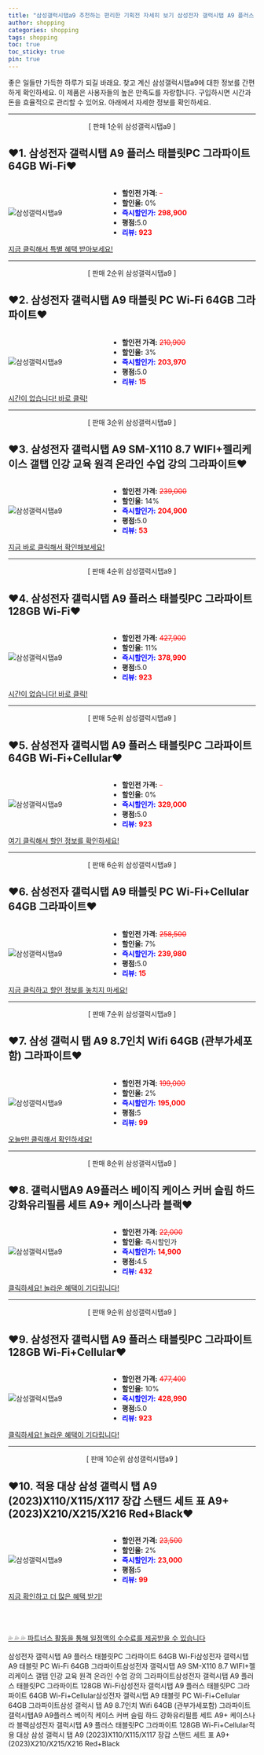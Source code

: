 ```yaml
---
title: "삼성갤럭시탭a9 추천하는 편리한 기획전 자세히 보기 삼성전자 갤럭시탭 A9 플러스 태블릿PC"
author: shopping
categories: shopping
tags: shopping
toc: true
toc_sticky: true
pin: true
---
```

좋은 일들만 가득한 하루가 되길 바래요. 찾고 계신 삼성갤럭시탭a9에 대한 정보를 간편하게 확인하세요. 이 제품은 사용자들의 높은 만족도를 자랑합니다. 구입하시면 시간과 돈을 효율적으로 관리할 수 있어요. 아래에서 자세한 정보를 확인하세요.

---
<p class="toplist" style="margin: 0 auto; display: block; width: fit-content;">[ 판매 1순위 삼성갤럭시탭a9 ]</p>

<h2><strong>❤️1. 삼성전자 갤럭시탭 A9 플러스 태블릿PC 그라파이트 64GB Wi-Fi❤️</strong></h2>

<div style="display: flex; align-items: center;">
    <div style="flex: 0.4;">
        <img src="https://thumbnail9.coupangcdn.com/thumbnails/remote/230x230ex/image/vendor_inventory/92a1/a29c1438b31520ce1f96b5d6933ff3433a0daf36bfa0e58a1c6b49bc9651.jpg" alt="삼성갤럭시탭a9" style="max-width: 100%;">
    </div>
    <div style="flex: 0.6; margin-left: 10px;">
        <ul>
            <li><strong>할인전 가격:</strong> <del style="color: red;">-</del></li>
            <li><strong>할인율:</strong> 0%</li>
            <li><span style='color:blue'><strong>즉시할인가:</strong></span> <span style='color:red'><strong>298,900</strong></span></li>
            <li><strong>평점:</strong>5.0</li>
            <li><span style='color:blue'><strong>리뷰:</strong></span> <span style='color:red'><strong>923</strong></span></li>
        </ul>
    </div>
</div>
<div class="center">
    <a href="https://William4Davisa.github.io?lptag=AF9450613&subid=githubio&pageKey=7684881341&traceid=V0-153&itemId=20534621587&vendorItemId=90785207689" class="myButton">
        지금 클릭해서 특별 혜택 받아보세요!
    </a>
</div>


---
<p class="toplist" style="margin: 0 auto; display: block; width: fit-content;">[ 판매 2순위 삼성갤럭시탭a9 ]</p>

<h2><strong>❤️2. 삼성전자 갤럭시탭 A9 태블릿 PC Wi-Fi 64GB 그라파이트❤️</strong></h2>

<div style="display: flex; align-items: center;">
    <div style="flex: 0.4;">
        <img src="https://thumbnail7.coupangcdn.com/thumbnails/remote/230x230ex/image/vendor_inventory/a250/1248ca17c05a3423a26162c3c76fe4b6b0399261f3206e58cc9ca4c18a33.jpg" alt="삼성갤럭시탭a9" style="max-width: 100%;">
    </div>
    <div style="flex: 0.6; margin-left: 10px;">
        <ul>
            <li><strong>할인전 가격:</strong> <del style="color: red;">210,900</del></li>
            <li><strong>할인율:</strong> 3%</li>
            <li><span style='color:blue'><strong>즉시할인가:</strong></span> <span style='color:red'><strong>203,970</strong></span></li>
            <li><strong>평점:</strong>5.0</li>
            <li><span style='color:blue'><strong>리뷰:</strong></span> <span style='color:red'><strong>15</strong></span></li>
        </ul>
    </div>
</div>
<div class="center">
    <a href="https://William4Davisa.github.io?lptag=AF9450613&subid=githubio&pageKey=8137004927&traceid=V0-153&itemId=23115553893&vendorItemId=90776124766" class="myButton">
        시간이 없습니다! 바로 클릭!
    </a>
</div>


---
<p class="toplist" style="margin: 0 auto; display: block; width: fit-content;">[ 판매 3순위 삼성갤럭시탭a9 ]</p>

<h2><strong>❤️3. 삼성전자 갤럭시탭 A9 SM-X110 8.7 WIFI+젤리케이스 갤탭 인강 교육 원격 온라인 수업 강의 그라파이트❤️</strong></h2>

<div style="display: flex; align-items: center;">
    <div style="flex: 0.4;">
        <img src="https://thumbnail7.coupangcdn.com/thumbnails/remote/230x230ex/image/vendor_inventory/a250/1248ca17c05a3423a26162c3c76fe4b6b0399261f3206e58cc9ca4c18a33.jpg" alt="삼성갤럭시탭a9" style="max-width: 100%;">
    </div>
    <div style="flex: 0.6; margin-left: 10px;">
        <ul>
            <li><strong>할인전 가격:</strong> <del style="color: red;">239,000</del></li>
            <li><strong>할인율:</strong> 14%</li>
            <li><span style='color:blue'><strong>즉시할인가:</strong></span> <span style='color:red'><strong>204,900</strong></span></li>
            <li><strong>평점:</strong>5.0</li>
            <li><span style='color:blue'><strong>리뷰:</strong></span> <span style='color:red'><strong>53</strong></span></li>
        </ul>
    </div>
</div>
<div class="center">
    <a href="https://William4Davisa.github.io?lptag=AF9450613&subid=githubio&pageKey=7883197585&traceid=V0-153&itemId=21564163642&vendorItemId=88616309931" class="myButton">
        지금 바로 클릭해서 확인해보세요!
    </a>
</div>


---
<p class="toplist" style="margin: 0 auto; display: block; width: fit-content;">[ 판매 4순위 삼성갤럭시탭a9 ]</p>

<h2><strong>❤️4. 삼성전자 갤럭시탭 A9 플러스 태블릿PC 그라파이트 128GB Wi-Fi❤️</strong></h2>

<div style="display: flex; align-items: center;">
    <div style="flex: 0.4;">
        <img src="https://thumbnail9.coupangcdn.com/thumbnails/remote/230x230ex/image/vendor_inventory/194c/9bbd5c0633dc5538c6b4620433c835e4378b500e2bf0ff81105da8d1e249.jpg" alt="삼성갤럭시탭a9" style="max-width: 100%;">
    </div>
    <div style="flex: 0.6; margin-left: 10px;">
        <ul>
            <li><strong>할인전 가격:</strong> <del style="color: red;">427,900</del></li>
            <li><strong>할인율:</strong> 11%</li>
            <li><span style='color:blue'><strong>즉시할인가:</strong></span> <span style='color:red'><strong>378,990</strong></span></li>
            <li><strong>평점:</strong>5.0</li>
            <li><span style='color:blue'><strong>리뷰:</strong></span> <span style='color:red'><strong>923</strong></span></li>
        </ul>
    </div>
</div>
<div class="center">
    <a href="https://William4Davisa.github.io?lptag=AF9450613&subid=githubio&pageKey=7684881341&traceid=V0-153&itemId=23595137399&vendorItemId=90620992178" class="myButton">
        시간이 없습니다! 바로 클릭!
    </a>
</div>


---
<p class="toplist" style="margin: 0 auto; display: block; width: fit-content;">[ 판매 5순위 삼성갤럭시탭a9 ]</p>

<h2><strong>❤️5. 삼성전자 갤럭시탭 A9 플러스 태블릿PC 그라파이트 64GB Wi-Fi+Cellular❤️</strong></h2>

<div style="display: flex; align-items: center;">
    <div style="flex: 0.4;">
        <img src="https://thumbnail6.coupangcdn.com/thumbnails/remote/230x230ex/image/vendor_inventory/f496/659b74b3efa8cefd90ec6107e04d4581edbfd285ba2fe6cfc2f97286b7f5.jpg" alt="삼성갤럭시탭a9" style="max-width: 100%;">
    </div>
    <div style="flex: 0.6; margin-left: 10px;">
        <ul>
            <li><strong>할인전 가격:</strong> <del style="color: red;">-</del></li>
            <li><strong>할인율:</strong> 0%</li>
            <li><span style='color:blue'><strong>즉시할인가:</strong></span> <span style='color:red'><strong>329,000</strong></span></li>
            <li><strong>평점:</strong>5.0</li>
            <li><span style='color:blue'><strong>리뷰:</strong></span> <span style='color:red'><strong>923</strong></span></li>
        </ul>
    </div>
</div>
<div class="center">
    <a href="https://William4Davisa.github.io?lptag=AF9450613&subid=githubio&pageKey=7684881341&traceid=V0-153&itemId=20534621582&vendorItemId=90426352580" class="myButton">
        여기 클릭해서 할인 정보를 확인하세요!
    </a>
</div>


---
<p class="toplist" style="margin: 0 auto; display: block; width: fit-content;">[ 판매 6순위 삼성갤럭시탭a9 ]</p>

<h2><strong>❤️6. 삼성전자 갤럭시탭 A9 태블릿 PC Wi-Fi+Cellular 64GB 그라파이트❤️</strong></h2>

<div style="display: flex; align-items: center;">
    <div style="flex: 0.4;">
        <img src="https://thumbnail9.coupangcdn.com/thumbnails/remote/230x230ex/image/vendor_inventory/06d0/d2fab33bccc400ff72b434244651b288898b206fd50a37fd130abd217ade.jpg" alt="삼성갤럭시탭a9" style="max-width: 100%;">
    </div>
    <div style="flex: 0.6; margin-left: 10px;">
        <ul>
            <li><strong>할인전 가격:</strong> <del style="color: red;">258,500</del></li>
            <li><strong>할인율:</strong> 7%</li>
            <li><span style='color:blue'><strong>즉시할인가:</strong></span> <span style='color:red'><strong>239,980</strong></span></li>
            <li><strong>평점:</strong>5.0</li>
            <li><span style='color:blue'><strong>리뷰:</strong></span> <span style='color:red'><strong>15</strong></span></li>
        </ul>
    </div>
</div>
<div class="center">
    <a href="https://William4Davisa.github.io?lptag=AF9450613&subid=githubio&pageKey=8137004927&traceid=V0-153&itemId=23115553902&vendorItemId=90148760122" class="myButton">
        지금 클릭하고 할인 정보를 놓치지 마세요!
    </a>
</div>


---
<p class="toplist" style="margin: 0 auto; display: block; width: fit-content;">[ 판매 7순위 삼성갤럭시탭a9 ]</p>

<h2><strong>❤️7. 삼성 갤럭시 탭 A9 8.7인치 Wifi 64GB (관부가세포함) 그라파이트❤️</strong></h2>

<div style="display: flex; align-items: center;">
    <div style="flex: 0.4;">
        <img src="https://thumbnail10.coupangcdn.com/thumbnails/remote/230x230ex/image/vendor_inventory/bc30/b4132be2dd709d93258293e785634c3079288e73e37850117d20ce4586bf.jpg" alt="삼성갤럭시탭a9" style="max-width: 100%;">
    </div>
    <div style="flex: 0.6; margin-left: 10px;">
        <ul>
            <li><strong>할인전 가격:</strong> <del style="color: red;">199,000</del></li>
            <li><strong>할인율:</strong> 2%</li>
            <li><span style='color:blue'><strong>즉시할인가:</strong></span> <span style='color:red'><strong>195,000</strong></span></li>
            <li><strong>평점:</strong>5</li>
            <li><span style='color:blue'><strong>리뷰:</strong></span> <span style='color:red'><strong>99</strong></span></li>
        </ul>
    </div>
</div>
<div class="center">
    <a href="https://William4Davisa.github.io?lptag=AF9450613&subid=githubio&pageKey=8177396245&traceid=V0-153&itemId=23373038624&vendorItemId=90403204397" class="myButton">
        오늘만! 클릭해서 확인하세요!
    </a>
</div>


---
<p class="toplist" style="margin: 0 auto; display: block; width: fit-content;">[ 판매 8순위 삼성갤럭시탭a9 ]</p>

<h2><strong>❤️8. 갤럭시탭A9 A9플러스 베이직 케이스 커버 슬림 하드 강화유리필름 세트 A9+ 케이스나라 블랙❤️</strong></h2>

<div style="display: flex; align-items: center;">
    <div style="flex: 0.4;">
        <img src="https://thumbnail6.coupangcdn.com/thumbnails/remote/230x230ex/image/vendor_inventory/d524/faf6861e1c3c6fec5ad3b4632b33d72b49edb872237f47c6107c984ddc41.jpg" alt="삼성갤럭시탭a9" style="max-width: 100%;">
    </div>
    <div style="flex: 0.6; margin-left: 10px;">
        <ul>
            <li><strong>할인전 가격:</strong> <del style="color: red;">22,000</del></li>
            <li><strong>할인율:</strong> 즉시할인가</li>
            <li><span style='color:blue'><strong>즉시할인가:</strong></span> <span style='color:red'><strong>14,900</strong></span></li>
            <li><strong>평점:</strong>4.5</li>
            <li><span style='color:blue'><strong>리뷰:</strong></span> <span style='color:red'><strong>432</strong></span></li>
        </ul>
    </div>
</div>
<div class="center">
    <a href="https://William4Davisa.github.io?lptag=AF9450613&subid=githubio&pageKey=7672218569&traceid=V0-153&itemId=20469918587&vendorItemId=87549251439" class="myButton">
        클릭하세요! 놀라운 혜택이 기다립니다!
    </a>
</div>


---
<p class="toplist" style="margin: 0 auto; display: block; width: fit-content;">[ 판매 9순위 삼성갤럭시탭a9 ]</p>

<h2><strong>❤️9. 삼성전자 갤럭시탭 A9 플러스 태블릿PC 그라파이트 128GB Wi-Fi+Cellular❤️</strong></h2>

<div style="display: flex; align-items: center;">
    <div style="flex: 0.4;">
        <img src="https://thumbnail9.coupangcdn.com/thumbnails/remote/230x230ex/image/vendor_inventory/9291/6a2851f910d46727cf2854f6b7775df843b50b1bf05f9dd134fe62b39827.jpg" alt="삼성갤럭시탭a9" style="max-width: 100%;">
    </div>
    <div style="flex: 0.6; margin-left: 10px;">
        <ul>
            <li><strong>할인전 가격:</strong> <del style="color: red;">477,400</del></li>
            <li><strong>할인율:</strong> 10%</li>
            <li><span style='color:blue'><strong>즉시할인가:</strong></span> <span style='color:red'><strong>428,990</strong></span></li>
            <li><strong>평점:</strong>5.0</li>
            <li><span style='color:blue'><strong>리뷰:</strong></span> <span style='color:red'><strong>923</strong></span></li>
        </ul>
    </div>
</div>
<div class="center">
    <a href="https://William4Davisa.github.io?lptag=AF9450613&subid=githubio&pageKey=7684881341&traceid=V0-153&itemId=23595137404&vendorItemId=90620992202" class="myButton">
        클릭하세요! 놀라운 혜택이 기다립니다!
    </a>
</div>


---
<p class="toplist" style="margin: 0 auto; display: block; width: fit-content;">[ 판매 10순위 삼성갤럭시탭a9 ]</p>

<h2><strong>❤️10. 적용 대상 삼성 갤럭시 탭 A9 (2023)X110/X115/X117 장갑 스탠드 세트 표 A9+(2023)X210/X215/X216 Red+Black❤️</strong></h2>

<div style="display: flex; align-items: center;">
    <div style="flex: 0.4;">
        <img src="https://thumbnail7.coupangcdn.com/thumbnails/remote/230x230ex/image/vendor_inventory/f9d4/774d788f1d3a939ae5be493ae7987ba5b202f690b6ecbb94cdc44c264fcd.jpg" alt="삼성갤럭시탭a9" style="max-width: 100%;">
    </div>
    <div style="flex: 0.6; margin-left: 10px;">
        <ul>
            <li><strong>할인전 가격:</strong> <del style="color: red;">23,500</del></li>
            <li><strong>할인율:</strong> 2%</li>
            <li><span style='color:blue'><strong>즉시할인가:</strong></span> <span style='color:red'><strong>23,000</strong></span></li>
            <li><strong>평점:</strong>5</li>
            <li><span style='color:blue'><strong>리뷰:</strong></span> <span style='color:red'><strong>99</strong></span></li>
        </ul>
    </div>
</div>
<div class="center">
    <a href="https://William4Davisa.github.io?lptag=AF9450613&subid=githubio&pageKey=8130910460&traceid=V0-153&itemId=23090437272&vendorItemId=90123869946" class="myButton">
        지금 확인하고 더 많은 혜택 받기!
    </a>
</div>

<br><br><br>[💦 💦 💦 파트너스 활동을 통해 일정액의 수수료를 제공받을 수 있습니다](https://link.coupang.com/a/bcpT2c)<br><br>삼성전자 갤럭시탭 A9 플러스 태블릿PC 그라파이트 64GB Wi-Fi삼성전자 갤럭시탭 A9 태블릿 PC Wi-Fi 64GB 그라파이트삼성전자 갤럭시탭 A9 SM-X110 8.7 WIFI+젤리케이스 갤탭 인강 교육 원격 온라인 수업 강의 그라파이트삼성전자 갤럭시탭 A9 플러스 태블릿PC 그라파이트 128GB Wi-Fi삼성전자 갤럭시탭 A9 플러스 태블릿PC 그라파이트 64GB Wi-Fi+Cellular삼성전자 갤럭시탭 A9 태블릿 PC Wi-Fi+Cellular 64GB 그라파이트삼성 갤럭시 탭 A9 8.7인치 Wifi 64GB (관부가세포함) 그라파이트갤럭시탭A9 A9플러스 베이직 케이스 커버 슬림 하드 강화유리필름 세트 A9+ 케이스나라 블랙삼성전자 갤럭시탭 A9 플러스 태블릿PC 그라파이트 128GB Wi-Fi+Cellular적용 대상 삼성 갤럭시 탭 A9 (2023)X110/X115/X117 장갑 스탠드 세트 표 A9+(2023)X210/X215/X216 Red+Black